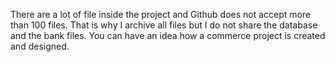 There are a lot of file inside the project and Github does not accept more than 100 files. That is why I archive all files but I do not share the database and the bank files. You can have an idea how a commerce project is created and designed.